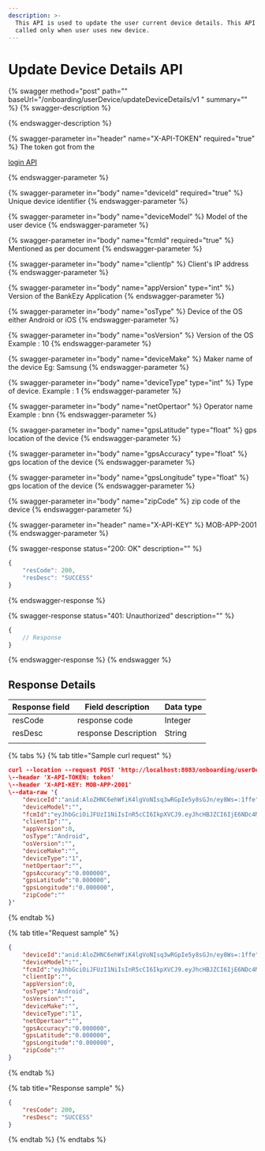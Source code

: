 ```yaml
---
description: >-
  This API is used to update the user current device details. This API will be
  called only when user uses new device.
---
```


# Update Device Details API

{% swagger method="post" path="" baseUrl="<domain>/onboarding/userDevice/updateDeviceDetails/v1 " summary="" %}
{% swagger-description %}

{% endswagger-description %}

{% swagger-parameter in="header" name="X-API-TOKEN" required="true" %}
The token got from the 

[login API](login-api.md)


{% endswagger-parameter %}

{% swagger-parameter in="body" name="deviceId" required="true" %}
Unique device identifier
{% endswagger-parameter %}

{% swagger-parameter in="body" name="deviceModel" %}
Model of the user device 
{% endswagger-parameter %}

{% swagger-parameter in="body" name="fcmId" required="true" %}
Mentioned as per document
{% endswagger-parameter %}

{% swagger-parameter in="body" name="clientIp" %}
Client's IP address
{% endswagger-parameter %}

{% swagger-parameter in="body" name="appVersion" type="int" %}
Version of the BankEzy Application
{% endswagger-parameter %}

{% swagger-parameter in="body" name="osType" %}
Device of the OS either Android or iOS
{% endswagger-parameter %}

{% swagger-parameter in="body" name="osVersion" %}
Version of the OS Example : 10
{% endswagger-parameter %}

{% swagger-parameter in="body" name="deviceMake" %}
Maker name of the device Eg: Samsung
{% endswagger-parameter %}

{% swagger-parameter in="body" name="deviceType" type="int" %}
Type of device. Example : 1
{% endswagger-parameter %}

{% swagger-parameter in="body" name="netOpertaor" %}
Operator name Example : bnn
{% endswagger-parameter %}

{% swagger-parameter in="body" name="gpsLatitude" type="float" %}
gps location of  the device
{% endswagger-parameter %}

{% swagger-parameter in="body" name="gpsAccuracy" type="float" %}
gps location of the device
{% endswagger-parameter %}

{% swagger-parameter in="body" name="gpsLongitude" type="float" %}
gps location of the device
{% endswagger-parameter %}

{% swagger-parameter in="body" name="zipCode" %}
zip code of the device
{% endswagger-parameter %}

{% swagger-parameter in="header" name="X-API-KEY" %}
MOB-APP-2001
{% endswagger-parameter %}

{% swagger-response status="200: OK" description="" %}
```javascript
{
    "resCode": 200,
    "resDesc": "SUCCESS"
}
```
{% endswagger-response %}

{% swagger-response status="401: Unauthorized" description="" %}
```javascript
{
    // Response
}
```
{% endswagger-response %}
{% endswagger %}

## Response Details

| Response field | Field description    | Data type |
| -------------- | -------------------- | --------- |
| resCode        | response code        | Integer   |
| resDesc        | response Description | String    |
|                |                      |           |

{% tabs %}
{% tab title="Sample curl request" %}
```json
curl --location --request POST 'http://localhost:8083/onboarding/userDevice/updateDeviceDetails/v1' \
\--header 'X-API-TOKEN: token'
\--header 'X-API-KEY: MOB-APP-2001'
\--data-raw '{
    "deviceId":"anid:AloZHNC6ehWfiK4lgVoNIsq3wRGpIe5y8sGJn/ey8Ws=:1ffe",
    "deviceModel":"",
    "fcmId":"eyJhbGciOiJFUzI1NiIsInR5cCI6IkpXVCJ9.eyJhcHBJZCI6IjE6NDc4MzMwOTY1MTQwOmFuZHJvaWQ6ZWY4OGFlOGU5YWNiM2EzODc0Zjg4MSIsImV4cCI6MTY0ODAxMTYyOCwiZmlkIjoiZFd3T0dDcUhSSzJta2toVS0wdVJHQyIsInByb2plY3ROdW1iZXIiOjQ3ODMzMDk2NTE0MH0.AB2LPV8wRQIhALxTLWiIb-fNzMkhSxGIORhkkTzjEsE0FMcOVc5qF5I2AiAdV-EyFtq_54GMQjTE1eahsqNUuBLo60tXA4dGfc2JAA",
    "clientIp":"",
    "appVersion":0,
    "osType":"Android",
    "osVersion":"",
    "deviceMake":"",
    "deviceType":"1",
    "netOpertaor":"",
    "gpsAccuracy":"0.000000",
    "gpsLatitude":"0.000000",
    "gpsLongitude":"0.000000",
    "zipCode":""
}'
```
{% endtab %}

{% tab title="Request sample" %}
```json
{
    "deviceId":"anid:AloZHNC6ehWfiK4lgVoNIsq3wRGpIe5y8sGJn/ey8Ws=:1ffe",
    "deviceModel":"",
    "fcmId":"eyJhbGciOiJFUzI1NiIsInR5cCI6IkpXVCJ9.eyJhcHBJZCI6IjE6NDc4MzMwOTY1MTQwOmFuZHJvaWQ6ZWY4OGFlOGU5YWNiM2EzODc0Zjg4MSIsImV4cCI6MTY0ODAxMTYyOCwiZmlkIjoiZFd3T0dDcUhSSzJta2toVS0wdVJHQyIsInByb2plY3ROdW1iZXIiOjQ3ODMzMDk2NTE0MH0.AB2LPV8wRQIhALxTLWiIb-fNzMkhSxGIORhkkTzjEsE0FMcOVc5qF5I2AiAdV-EyFtq_54GMQjTE1eahsqNUuBLo60tXA4dGfc2JAA",
    "clientIp":"",
    "appVersion":0,
    "osType":"Android",
    "osVersion":"",
    "deviceMake":"",
    "deviceType":"1",
    "netOpertaor":"",
    "gpsAccuracy":"0.000000",
    "gpsLatitude":"0.000000",
    "gpsLongitude":"0.000000",
    "zipCode":""
}
```
{% endtab %}

{% tab title="Response sample" %}
```json
{
    "resCode": 200,
    "resDesc": "SUCCESS"
}
```
{% endtab %}
{% endtabs %}
